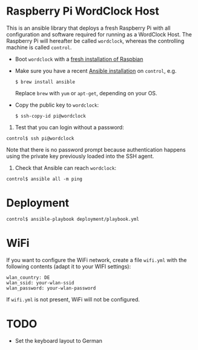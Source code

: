 # Raspberry Pi WordClock Host

This is an ansible library that deploys a fresh Raspberry Pi with all configuration and software required for running as a WordClock Host. The Raspberry Pi will hereafter be called `wordclock`, whereas the controlling machine is called `control`.

* Boot `wordclock` with a [fresh installation of Raspbian](https://www.raspberrypi.org/downloads/raspbian/)

* Make sure you have a recent [Ansible installation](http://docs.ansible.com/ansible/intro_installation.html) on `control`, e.g.

  ```
  $ brew install ansible
  ```

  Replace `brew` with `yum` or `apt-get`, depending on your OS.

* Copy the public key to `wordclock`:

  ```
  $ ssh-copy-id pi@wordclock
  ```

1. Test that you can login without a password:

  ```
  control$ ssh pi@wordclock
  ```

  Note that there is no password prompt because authentication happens using the private key previously loaded into the SSH agent.

1. Check that Ansible can reach `wordclock`:

  ```
  control$ ansible all -m ping
  ```

# Deployment

```
control$ ansible-playbook deployment/playbook.yml
```

# WiFi

If you want to configure the WiFi network, create a file `wifi.yml` with the following contents (adapt it to your WIFI settings):

```
wlan_country: DE
wlan_ssid: your-wlan-ssid
wlan_password: your-wlan-password
```

If `wifi.yml` is not present, WiFi will not be configured.

# TODO

* Set the keyboard layout to German
